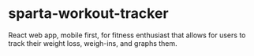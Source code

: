 # sparta-workout-tracker
React web app, mobile first, for fitness enthusiast that allows for users to track their weight loss, weigh-ins, and graphs them. 
